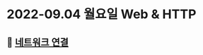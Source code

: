 # 2022-09.04 월요일 Web & HTTP

## 🎯 [네트워크 연결](https://velog.io/@phc09188/%EB%84%A4%ED%8A%B8%EC%9B%8C%ED%81%AC-%EB%84%A4%ED%8A%B8%EC%9B%8C%ED%81%AC-%EC%97%B0%EA%B2%B0)